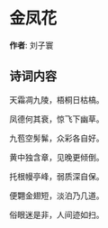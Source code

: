 # 金凤花

**作者**: 刘子寰

## 诗词内容

天霜凋九陵，梧桐日枯槁。

凤德何其衰，惊飞下幽草。

九苞空髣髴，众彩各自好。

黄中独含章，见晚更倾倒。

托根幔亭峰，弱质深自保。

便翾金翅短，淡泊乃几道。

俗眼迷是非，人间迹如扫。

